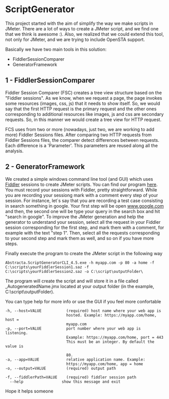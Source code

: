 ScriptGenerator
===============

This project started with the aim of simplify the way we make scripts in JMeter. There are a lot of ways to create a JMeter script, and we find one that we think is awesome :). Also, we realized that we could extend this tool, not only for JMeter, and we are trying to include OpenSTA support.

Basically we have two main tools in this solution:
* FiddlerSessionComparer
* GeneratorFramework

1 - FiddlerSessionComparer
---------------------------
Fiddler Session Comparer (FSC) creates a tree view structure based on the "Fiddler sessions". As we know, when we request a page, the page invokes some resources (images, css, js) that it needs to show itself. So, we would say that the first HTTP request is the primary request and the other ones corresponding to additional resources like images, js and css are secondary requests. So, in this manner we would create a tree view for HTTP request.

FCS uses from two or more (nowadays, just two, we are working to add more) Fiddler Sessions files. After comparing two HTTP requests from Fiddler Sessions files, the comparer detect differences between requests. Each difference is a 'Parameter'. This parameters are reused along all the analysis.
 
2 - GeneratorFramework
---------------------------

We created a simple windows command line tool (and GUI) which uses [Fiddler](http://www.telerik.com/fiddler) sessions to create JMeter scripts. You can find our program [here](https://github.com/hdlopez/ScriptGenerator/tree/master/Binaries%20.NET%204.5). You must record your sessions with Fiddler, pretty straightforward. While you are recording your sessiong mark with a comment every step of your session. For instance, let´s say that you are recording a test case consisting in search something in google. Your first step will be open www.google.com and then, the second one will be type your query in the search box and hit "search in google". To improve the JMeter generation and help the generator to understand your session, select all the request in your Fiddler session corresponding for the first step, and mark them with a comment, for example with the text "step 1". Then, select all the requests corresponding to your second step and mark them as well, and so on if you have more steps.

Finally execute the program to create the JMeter script in the following way

    Abstracta.ScriptGeneratorCLI_4.5.exe -h myapp.com -p 80 -a home -f C:\scripts\yourFiddlerSession1.saz -f C:\scripts\yourFiddlerSession2.saz -o C:\script\outputFolder\

The program will create the script and will store it in a file called _AutogeneratedName.jmx located at your output folder (in the example, C:\script\outputFolder\).

You can type help for more info or use the GUI if you feel more confortable

    -h, --host=VALUE           (required) host name where your web app is
                               hosted. Example: https://myapp.com/home, host =
                               myapp.com
    -p, --port=VALUE           port number where your web app is listening.
                               Example: https://myapp.com/home, port = 443
                               This must be an integer. By default the value is

                               80.
    -a, --app=VALUE            relative application name. Example:
                               https://myapp.com/home, app = home
    -o, --output=VALUE         (required) output path

    -f, --fiddlerPath=VALUE    (required) fiddler session path
      --help                 show this message and exit

Hope it helps someone


